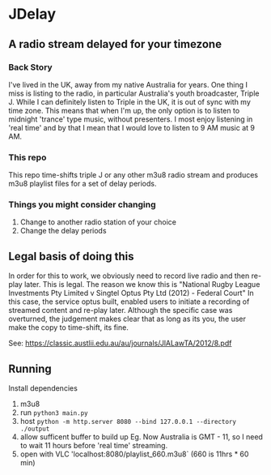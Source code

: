 # JDelay #
## A radio stream delayed for your timezone
### Back Story
I've lived in the UK, away from my native Australia for years. One thing I miss is listing to the radio, in particular Australia's youth broadcaster, Triple J. While I can definitely listen to Triple in the UK, it is out of sync with my time zone. This means that when I'm up, the only option is to listen to midnight 'trance' type music, without presenters. I most enjoy listening in 'real time' and by that I mean that I would love to listen to 9 AM music at 9 AM.

### This repo
This repo time-shifts triple J or any other m3u8 radio stream and produces m3u8 playlist files for a set of delay periods.

### Things you might consider changing
1. Change to another radio station of your choice
2. Change the delay periods

## Legal basis of doing this
In order for this to work, we obviously need to record live radio and then re-play later.
This is legal.
The reason we know this is "National Rugby League Investments Pty Limited v Singtel Optus Pty Ltd (2012) - Federal Court"
In this case, the service optus built, enabled users to initiate a recording of streamed content and re-play later.
Although the specific case was overturned, the judgement makes clear that as long as its you, the user make the copy to time-shift, its fine.

See: https://classic.austlii.edu.au/au/journals/JlALawTA/2012/8.pdf

## Running
Install dependencies
1. m3u8
2. run `python3 main.py`
3. host `python -m http.server 8080 --bind 127.0.0.1 --directory ./output`
4. allow sufficent buffer to build up Eg. Now Australia is GMT - 11, so I need to wait 11 hours before 'real time' streaming.
5. open with VLC 'localhost:8080/playlist_660.m3u8` (660 is 11hrs * 60 min)
